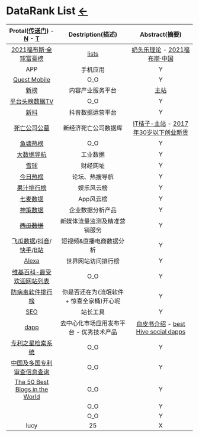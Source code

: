 <style type="text/css">
#content {margin-left: 2%;}
#content table {width:1300px;}
</style>

# DataRank List [←](index.md)

| Protal([传送门](../navigation.md)) - [N](../Library/synthesize.md) - [T](TorrentKitty.md) | Destription(描述) | Abstract(摘要) |
|:---:|:---:|:---:|
| [2021福布斯·全球富豪榜](https://www.forbeschina.com/lists/1757) | [lists](https://www.forbeschina.com/lists) | [奶头乐理论](https://wiki.mbalib.com/wiki/奶头乐理论) - [2021福布斯·中国](https://www.forbeschina.com/lists/1774) |
| APP | 手机应用 | Y |
| [Quest Mobile](https://www.questmobile.com.cn/research/report-new) | O_O | Y |
| [新榜](https://www.newrank.cn/public/info/list.html?period=day&type=data) | 内容产业服务平台 | [主站](https://newrank.cn/) |
| [平台头榜数据TV](http://www.toubang.tv/anchor/mutile.html) | O_O | Y |
| [新抖](https://xd.newrank.cn/home/index) | 抖音数据运营平台 | Y |
| [死亡公司公墓](https://itjuzi.com/deathCompany) | 新经济死亡公司数据库 | [IT桔子-主站](https://itjuzi.com/) - [2017年30岁以下创业新贵](https://itjuzi.com/addedDataRankInfo?id=24&type=4&isExit=1) |
| [鱼塘热榜](https://mo.fish/) | O_O | Y |
| [大数据导航](http://hao.199it.com/) | 工业数据 | Y |
| [雪球](https://xueqiu.com/dh) | 财经网址 | Y |
| [今日热榜](https://tophub.today/) | 论坛、热搜导航 | Y |
| [果汁排行榜](http://guozhivip.com/rank/) | 娱乐风云榜 | Y |
| [七麦数据](https://www.qimai.cn/rank) | App风云榜 | Y |
| [神策数据](https://www.sensorsdata.cn/demo/demo.html) | 企业数据分析产品 | Y |
| ~~[西瓜数据](https://data.xiguaji.com/)~~ | 新媒体流量监测及精准营销服务 | Y |
| [飞瓜数据](https://www.feigua.cn/)/[抖音](https://dy.feigua.cn/?chl=feigua2)/[快手](https://ks.feigua.cn/Member#/StaticPage/Workbench)/[B站](http://bz.feigua.cn/member#/Member/WorkBench) | 短视频&直播电商数据分析 | Y |
| [Alexa](https://www.alexa.com/topsites) | 世界网站访问排行榜 | Y |
| [维基百科-最受欢迎网站列表](https://zh.wikipedia.org/wiki/%E6%9C%80%E5%8F%97%E6%AC%A2%E8%BF%8E%E7%BD%91%E7%AB%99%E5%88%97%E8%A1%A8) | O_O | Y |
| [防病毒软件排行榜](https://www.antivirussoftwareguide.com/best-free-antivirus) | 你是否还在为(流氓软件 + 惊喜全家桶)开心呢 | Y |
| [SEO](https://www.aizhan.com/cha/www.icantv.cn/) | 站长工具 | Y |
| [dapp](https://www.dapp.com/) | 去中心化市场应用发布平台 - 优秀技术产品 | [白皮书介绍](https://www.dapp.com/token/Dapp_WhitePaper_cn.pdf) - [best Hive social dapps](https://www.dapp.com/store/hive-social) |
| [专利之星检索系统](http://www.patentstar.cn/frmLogin.aspx) | O_O | Y |
| [中国及多国专利审查信息查询](http://cpquery.cnipa.gov.cn/) | O_O | Y |
| [The 50 Best Blogs in the World](https://detailed.com/50/) | O_O | Y |
| []() | O_O | Y |
| []() | O_O | Y |
| lucy | 25 | X |
